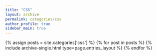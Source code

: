 ```yaml
---
title: "CSS"
layout: archive
permalink: categories/css
author_profile: true
sidebar_main: true
---
```



{% assign posts = site.categories['css'] %}
{% for post in posts %} {% include archive-single.html type=page.entries_layout %} {% endfor %}